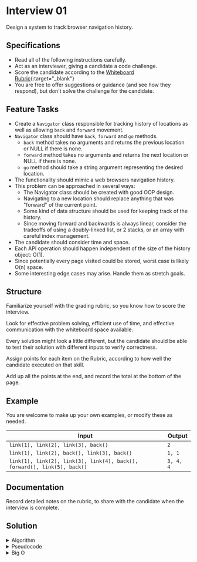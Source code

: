 # Interview 01

Design a system to track browser navigation history.

## Specifications

- Read all of the following instructions carefully.
- Act as an interviewer, giving a candidate a code challenge.
- Score the candidate according to the [Whiteboard Rubric](https://docs.google.com/spreadsheets/d/1scthkmARfzAFZrSYAp6LA2coOaoWUWbSzMbtIU4jcHw){:target="_blank"}
- You are free to offer suggestions or guidance (and see how they respond), but don't solve the challenge for the candidate.

## Feature Tasks

- Create a `Navigator` class responsible for tracking history of locations as well as allowing `back` and `forward` movement.
- `Navigator` class should have `back`, `forward` and `go` methods.
  - `back` method takes no arguments and returns the previous location or NULL if there is none.
  - `forward` method takes no arguments and returns the next location or NULL if there is none.
  - `go` method should take a string argument representing the desired location.
- The functionality should mimic a web browsers navigation history.
- This problem can be approached in several ways:
  - The Navigator class should be created with good OOP design.
  - Navigating to a new location should replace anything that was "forward" of the current point.
  - Some kind of data structure should be used for keeping track of the history.
  - Since moving forward and backwards is always linear, consider the tradeoffs of using a doubly-linked list, or 2 stacks, or an array with careful index management.
- The candidate should consider time and space.
- Each API operation should happen independent of the size of the history object: O(1).
- Since potentially every page visited could be stored, worst case is likely O(n) space.
- Some interesting edge cases may arise. Handle them as stretch goals.

## Structure

Familiarize yourself with the grading rubric, so you know how to score the interview.

Look for effective problem solving, efficient use of time, and effective communication with the whiteboard space available.

Every solution might look a little different, but the candidate should be able to test their solution with different inputs to verify correctness.

Assign points for each item on the Rubric, according to how well the candidate executed on that skill.

Add up all the points at the end, and record the total at the bottom of the page.

## Example

You are welcome to make up your own examples, or modify these as needed.

| Input | Output |
|-----|----|
| `link(1), link(2), link(3), back()` | `2` |
| `link(1), link(2), back(), link(3), back()` | `1, 1` |
| `link(1), link(2), link(3), link(4), back(), forward(), link(5), back()` | `3, 4, 4` |

## Documentation

Record detailed notes on the rubric, to share with the candidate when the interview is complete.

## Solution

<details>
  <summary>Algorithm</summary>
  Create a navigator class that implements a stack for past URL strings, a string for our current URL, and stack for URL strings that we've visited before going "back".  We'll need 3 methods:  "back", "Forward", and "go".  The "back" method should take the current URL and push it onto the other stack, and pop the last URL off of the History Stack and make that our new "Current".  The "go" method should take in a new URL and set that to "Current", and push the previous "Current" onto the "History" Stack.  Since this is perhaps that start of a new "History" we will want to clear out the stack used for going "Forwards".
</details>
<details>
  <summary>Pseudocode</summary>
  <pre><code>class NAVIGATOR:
  declare stack of strings HISTORY <- new empty stack
  declare string CURRENT <- new empty string
  declare stack FUTURE <- new empty stack
  method BACK:
    push CURRENT URL onto FUTURE stack
    remove top URL from HISTORY and set to CURRENT
  method FORWARD:
    push CURRENT URL onto HISTORY stack
    pop the last URL from FUTURE and set to CURRENT
  method GO
    declare string URL <- input string
    empty the FORWARD stack
    if CURRENT exists, push onto HISTORY
    set CURRENT to URL</code></pre>
</details>
<details>
  <summary>Big O</summary>
  Everything implemented here should be 0(1) for both space and time.  Since we are only implementing Stacks, which have an 0(1) time and space complexity for their push and pop methods,  we'll get the same time and space complexities as we add and remove urls from our two internal stacks for going forwards and backwards.
</details>
